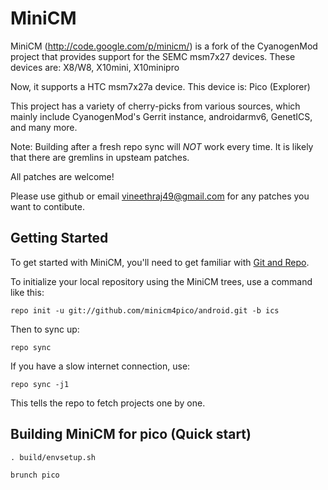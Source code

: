 MiniCM
===========

MiniCM (http://code.google.com/p/minicm/) is a fork of the CyanogenMod project that provides support for the SEMC msm7x27 devices.
These devices are: X8/W8, X10mini, X10minipro

Now, it supports a HTC msm7x27a device.
This device is: Pico (Explorer)

This project has a variety of cherry-picks from various sources, which mainly include CyanogenMod's Gerrit instance, androidarmv6, GenetICS, and many more.

Note: Building after a fresh repo sync will *NOT* work every time. It is likely that there are gremlins in upsteam patches.

All patches are welcome!

Please use github or email vineethraj49@gmail.com for any patches you want to contibute.

Getting Started
---------------

To get started with MiniCM, you'll need to get
familiar with [Git and Repo](http://source.android.com/download/using-repo).

To initialize your local repository using the MiniCM trees, use a command like this:

    repo init -u git://github.com/minicm4pico/android.git -b ics

Then to sync up:

    repo sync

If you have a slow internet connection, use:

    repo sync -j1

This tells the repo to fetch projects one by one.

Building MiniCM for pico (Quick start)
-----------------------------

    . build/envsetup.sh

    brunch pico
    
